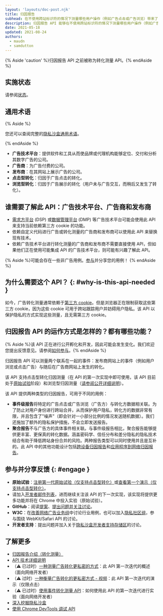 ```yaml
---
layout: 'layouts/doc-post.njk'
title: 归因报告
subhead: 在不使用跨站标识符的情况下测量哪些用户操作（例如广告点击或广告浏览）带来了转化。
description: 归因报告 API 能够在不使用跨站标识符的情况下测量哪些用户操作（例如广告点击或广告浏览）带来了转化。
date: 2021-05-18
updated: 2021-08-24
authors:
  - maudn
  - samdutton
---
```


{% Aside 'caution' %}归因报告 API 之前被称为转化测量 API。{% endAside %}

## 实施状态

请参阅[状态](/docs/privacy-sandbox/attribution-reporting-introduction/#status)。

## 通用术语

{% Aside %}

您还可以查阅完整的[隐私沙盒通用术语](/docs/privacy-sandbox/glossary/)。

{% endAside %}

- **广告技术平台**：提供软件和工具从而使品牌或代理机构能够定位、交付和分析其数字广告的公司。
- **广告商**：为广告付费的公司。
- **发布商**：在其网站上展示广告的公司。
- **点击型转化**：归因于广告点击的转化。
- **浏览型转化**：归因于广告展示的转化（用户未与广告交互，而稍后又发生了转化）。

## 谁需要了解此 API：广告技术平台、广告商和发布商

- [需求方平台](https://en.wikipedia.org/wiki/Demand-side_platform) (DSP) 或[数据管理平台](https://en.wikipedia.org/wiki/Data_management_platform) (DMP) 等广告技术平台可能会使用此 API 来支持当前依赖第三方 cookie 的功能。
- 依赖自定义代码进行广告或转化测量的广告商和发布商可以使用此 API 来替换现有技术。
- 依赖广告技术平台进行转化测量的广告商和发布商不需要直接使用 API，但如果他们正在使用可能集成 API 的广告技术平台，则可能有兴趣了解此 API。

{% Aside %}可能会存在一些非广告用例。[参与](#engage)并分享您的用例！ {% endAside %}

## 为什么需要这个 API？ {: #why-is-this-api-needed }

如今，广告转化测量通常依赖于[第三方 cookie](https://developer.mozilla.org/docs/Web/HTTP/Cookies#Third-party_cookies)。但是浏览器正在限制获取这些第三方 cookie，因为这些 cookie 可用于跨站跟踪用户并妨碍用户隐私。该 API 以保护隐私的方式实现这些测量，且无需第三方 cookie。

## 归因报告 API 的运作方式是怎样的？都有哪些功能？

{% Aside %}该 API 正在进行公开孵化和开发，因此可能会发生变化。我们欢迎您提出反馈意见。请参阅[如何参与](#engage)。{% endAside %}

归因报告 API 可以测量两个联系在一起的事件：发布商网站上的事件（例如用户浏览或点击广告）与随后在广告商网站上发生的转化。

该 API 支持点击型转化归因测量（在 API 的第一次实现中即可使用，该 API 目前处于[原始试验](/docs/privacy-sandbox/attribution-reporting/#browser-support)阶段）和浏览型归因测量（[请参阅公开详细说明](https://github.com/WICG/conversion-measurement-api/blob/main/event_attribution_reporting.md)）。

该 API 提供两种类型的归因报告，可用于不同的用例：

- **事件级报告**将特定的广告点击或广告浏览（广告方）与转化方数据相关联。为了防止对用户身份进行跨站合并，从而保护用户隐私，转化方的数据非常有限，并且包含了"噪声"（即会针对一小部分比例的情况发送随机数据）。我们还施加了额外的隐私保护措施，不会立即发送报告。
- **聚合报告**不与广告方的具体事件相关联。与事件级报告相比，聚合报告能够提供更丰富、更保真的转化数据。涵盖密码学、信任分布和差分隐私的隐私技术结合有助于降低跨站身份合并的风险。两种报告类型可以同时使用并且是互补的。此 API 中的其他功能设计包括[跨设备归因报告](https://github.com/WICG/conversion-measurement-api/blob/main/cross_device.md)和[应用程序到网络归因报告](https://github.com/WICG/conversion-measurement-api/blob/main/app_to_web.md)。

## 参与并分享反馈 {: #engage }

- **原始试验**：[注册第一代原始试验（仅支持点击型转化）](/origintrials/#/view_trial/3411476717733150721)或[查看第一个演示（仅支持点击型转化）](https://goo.gle/demo-event-level-conversion-measurement-api)。
- 请加入[开发者邮件列表](https://groups.google.com/u/1/a/chromium.org/g/attribution-reporting-api-dev)，进而继续关注该 API 的下一次实现，该实现将提供更多功能并将在 Chrome 中投入实验（原始试验）。
- **GitHub**：阅读[提案](https://github.com/WICG/conversion-measurement-api/)、[提出问题并关注讨论](https://github.com/WICG/conversion-measurement-api/issues)。
- **W3C**：在[改善网络广告业务组](https://www.w3.org/community/web-adv/participants)中讨论行业用例，也可以加入[隐私社区组](https://www.w3.org/community/privacycg/)，参与围绕 WebKit/Safari API 的讨论。
- **开发者支持**：提出问题并加入关于[隐私沙盒开发者支持存储区](https://github.com/GoogleChromeLabs/privacy-sandbox-dev-support)的讨论。

## 了解更多

- [归因报告介绍（转化测量）](/docs/privacy-sandbox/attribution-reporting-introduction)
- [API 技术详细说明](https://github.com/WICG/conversion-measurement-api/)
- （⚠️ 已过时）[一种测量广告转化更私密的方式](/docs/privacy-sandbox/attribution-reporting/)：此 API 第一次迭代的概述（面向网络开发者）
- （⚠️ 过时）[一种衡量广告转化的更私密方式 - 视频](https://www.youtube.com/watch?v=jcDfOoWwZcM)：此 API 第一次迭代的演示（仅限点击）
- （⚠️ 已过时）[使用事件转化测量 API](/docs/privacy-sandbox/attribution-reporting/)：如何使用此 API 的第一次迭代进行实验（面向网络开发者）
- [深入挖掘隐私沙盒](https://web.dev/digging-into-the-privacy-sandbox)
- [使用 Chrome DevTools 调试 API](/blog/new-in-devtools-93/#attribution-reporting)
